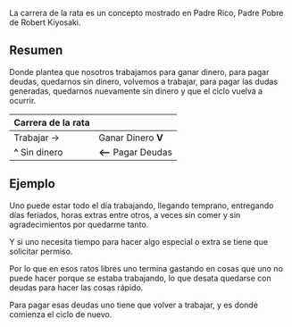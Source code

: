 La carrera de la rata es un concepto mostrado en Padre Rico, Padre Pobre de Robert Kiyosaki.

## Resumen

Donde plantea que nosotros trabajamos para ganar dinero, para pagar deudas, quedarnos sin dinero, volvemos a trabajar, para pagar las dudas generadas, quedarnos nuevamente sin dinero y que el ciclo vuelva a ocurrir.

| Carrera de la rata | |
|----|----|
| Trabajar -> | Ganar Dinero **V** |
| **^** Sin dinero | **<--** Pagar Deudas |

## Ejemplo

Uno puede estar todo el día trabajando, llegando temprano, entregando días feriados, horas extras entre otros, a veces sin comer y sin agradecimientos por quedarme tanto.

Y si uno necesita tiempo para hacer algo especial o extra se tiene que solicitar permiso.

Por lo que en esos ratos libres uno termina gastando en cosas que uno no puede hacer porque se estaba trabajando, lo que desata quedarse con deudas para hacer las cosas rápido.

Para pagar esas deudas uno tiene que volver a trabajar, y es donde comienza el ciclo de nuevo.